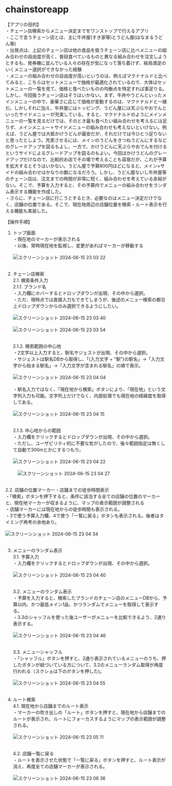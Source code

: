 # chainstoreapp

<div>
【アプリの目的】<br>
・チェーン店検索からメニュー決定までをワンストップで行えるアプリ<br>
・ここで言うチェーン店とは、主に牛丼屋(すき家等)とうどん屋(はなまるうどん等)<br>
・出発点は、上記のチェーン店は他の食品を扱うチェーン店に比べメニューの組み合わせの自由度が高く、普段食べているものと異なる組み合わせを注文しようとするも、発券機に並んでいる人々の存在が気になって落ち着けず、結局満足のいくメニュー選択ができなかった経験<br>
・メニューの組み合わせの自由度が高いというのは、例えばマクドナルドと比べてみると、こちらはセットメニューで価格が最適化されているので、大体はセットメニューの一覧を見て、価格と食べたいものの均衡点を特定すれば事足りる。しかし、今回扱うチェーン店はそうはいかない。まず、牛丼やうどんといったメインメニューの中で、豪華さに応じて価格が変動するのは、マクドナルドと一緒だ。しかしそれに加え、牛丼屋にはトッピング、うどん屋には天ぷらやおでんといったサイドメニューが充実している。すると、マクドナルドのようにメインメニューの一覧を見るだけでは、そのとき最も食べたい組み合わせを考えるには足りず、メインメニュー＋サイドメニューの組み合わせも考えないといけない。例えば、うどん屋では大抵かけうどんが最安だが、それだけでは今ひとつ足りないと思ったとしよう。充実させるには、メインのうどんをきつねうどんにするなどのグレードアップを図るもよし、一方で、かけうどんに天ぷらやおでんを付けるというサイドによるグレードアップを図るのもよい。今回はかけうどんのグレードアップだけなので、比較的お店でその場で考えることも容易だが、これが予算を拡大するとそうはいかない。うどん屋で予算800円ほどになると、メイン×サイドの組み合わせはかなりの数になるだろう。しかし、うどん屋ないし牛丼屋等のチェーン店は、注文までの時間が非常に短く、組み合わせを考えている余裕がない。そこで、予算を入力すると、その予算内でメニューの組み合わせをランダム表示する機能を作成した。<br>
・さらに、チェーン店に行こうとするとき、必要なのはメニュー決定だけでなく、店舗の位置である。そこで、現在地周辺の店舗位置を検索・ルート表示を行える機能も実装した。<br>
</div>

【操作手順】<br>
1. トップ画面<br>
   ・現在地のマーカーが表示される<br>
   ・以後、常時現在地を監視し、変更があればマーカーが移動する<br><br>
   ![スクリーンショット 2024-06-15 23 03 22](https://github.com/wannabehime/chainstoreapp/assets/106756903/724aa338-cf36-46a7-84ca-a014615adce4)<br><br>

2. チェーン店検索<br>
  2.1. 検索条件入力<br>
    2.1.1. ブランド名<br>
      ・入力欄にホバーするとドロップダウンが出現、その中から選択。<br>
      ・ただ、現時点では直接入力もできてしまうが、後述のメニュー検索の都合上ドロップダウンからのみ選択できるようにしたい。<br><br>
      ![スクリーンショット 2024-06-15 23 03 40](https://github.com/wannabehime/chainstoreapp/assets/106756903/af83f143-b233-4ea4-9ab7-cdb9ce920280)<br><br>
      ![スクリーンショット 2024-06-15 23 03 54](https://github.com/wannabehime/chainstoreapp/assets/106756903/e72ee9a9-635f-4999-a525-82631d561ad5)<br><br>

    2.1.2. 検索範囲の中心地<br>
      ・2文字以上入力すると、駅名サジェストが出現、その中から選択。<br>
      ・サジェストは駅名DBから取得し、「(入力文字 + "駅")の駅名」→「入力文字から始まる駅名」→「入力文字が含まれる駅名」の順で表示。<br><br>
       ![スクリーンショット 2024-06-15 23 04 04](https://github.com/wannabehime/chainstoreapp/assets/106756903/84e3ebd5-3b66-451d-b181-4d227a25bd16)<br><br>
      ・駅名入力ではなく、「現在地から検索」ボタンにより、「現在地」という文字列入力も可能。文字列上だけでなく、内部処理でも現在地の経緯度を取得してある。<br><br>
      ![スクリーンショット 2024-06-15 23 04 15](https://github.com/wannabehime/chainstoreapp/assets/106756903/3f0c2331-cc30-41b2-9aee-91db06f7f10e)<br><br>

    2.1.3. 中心地からの範囲<br>
      ・入力欄をクリックするとドロップダウンが出現、その中から選択。<br>
      ・ただし、ユーザビリティ的に不要な気がしたので、後々範囲指定は無くして自動で300mとかにするつもり。<br><br>
      ![スクリーンショット 2024-06-15 23 04 22](https://github.com/wannabehime/chainstoreapp/assets/106756903/785cf69f-2c80-4f97-b281-d692bb72b349)<br><br>
     　![スクリーンショット 2024-06-15 23 04 27](https://github.com/wannabehime/chainstoreapp/assets/106756903/2eb89d90-6e07-4b43-92f6-f971efcc5c00)<br><br>

  2.2. 店舗の位置マーカー・店舗までの徒歩時間表示<br>
      ・「検索」ボタンを押下すると、条件に該当する全ての店舗の位置のマーカーと、現在地マーカーが収まるように、マップの表示範囲が調整される<br>
      ・店舗マーカーには現在地からの徒歩時間も表示される。<br>
      ・3で使う予算入力欄、4で使う「一覧に戻る」ボタンも表示される。後者はタイミング再考の余地あり。<br><br>
      ![スクリーンショット 2024-06-15 23 04 34](https://github.com/wannabehime/chainstoreapp/assets/106756903/f576969e-a4bf-4da4-96a9-d9952ba4396c)<br><br>

3. メニューのランダム表示<br>
   3.1. 予算入力<br>
     ・入力欄をクリックするとドロップダウンが出現、その中から選択。<br><br>
     ![スクリーンショット 2024-06-15 23 04 40](https://github.com/wannabehime/chainstoreapp/assets/106756903/f16ab013-9eb7-45e1-9648-6c9a031a59ec)<br><br>

   3.2. メニューのランダム表示<br>
     ・予算を入力すると、検索したブランドのチェーン店のメニューDBから、予算以内、かつ最低メイン1品、かつランダムでメニューを取得して表示する。<br>
     ・3.3のシャッフルを使った後ユーザーがメニューを比較できるよう、2通り表示する。<br><br>
     ![スクリーンショット 2024-06-15 23 04 46](https://github.com/wannabehime/chainstoreapp/assets/106756903/78773aec-a610-484d-8fe0-6f2a9ab20d05)<br><br>
     
   3.3. メニューシャッフル<br>
     ・「シャッフル」ボタンを押すと、2通り表示されているメニューのうち、押したボタンが紐づいている方について、3.2のメニューランダム取得が再度行われる（スクショは下のボタンを押した)。<br><br>
     ![スクリーンショット 2024-06-15 23 04 55](https://github.com/wannabehime/chainstoreapp/assets/106756903/678a9fbe-4abf-492a-944d-d357a9d252a5)<br><br>

4. ルート検索<br>
   4.1. 現在地から店舗までのルート表示<br>
     ・マーカーの吹き出しの「ルート」ボタンを押すと、現在地から店舗までのルートが表示され、ルートにフォーカスするようにマップの表示範囲が調整される。<br><br>
     ![スクリーンショット 2024-06-15 23 05 11](https://github.com/wannabehime/chainstoreapp/assets/106756903/025a6e33-6b8b-424e-a8ed-9879ef7a0c79)<br><br>

   4.2. 店舗一覧に戻る<br>
     ・ルートを表示させた状態で「一覧に戻る」ボタンを押すと、ルート表示が消え、再度全ての店舗マーカーが表示される。<br><br>
     ![スクリーンショット 2024-06-15 23 06 36](https://github.com/wannabehime/chainstoreapp/assets/106756903/1dd30a4e-a228-4c6d-81c1-dfeee632e48e)
